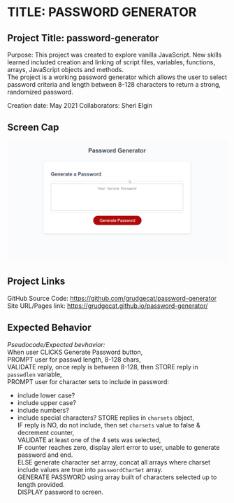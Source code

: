 # TITLE: PASSWORD GENERATOR

## Project Title: password-generator
Purpose: This project was created to explore vanilla JavaScript. New skills learned included creation and linking of script files, variables, functions, arrays, JavaScript objects and methods. \
The project is a working password generator which allows the user to select password criteria and length between 8-128 characters to return a strong, randomized password.

Creation date: May 2021
Collaborators: Sheri Elgin

## Screen Cap
![screen cap of Password Generator](./Assets/screencap.png )

## Project Links
GitHub Source Code: https://github.com/grudgecat/password-generator \
Site URL/Pages link: https://grudgecat.github.io/password-generator/

 
## Expected Behavior 
_Pseudocode/Expected bevhavior:_ \
When user CLICKS Generate Password button, \
PROMPT user for passwd length, 8-128 chars, \
VALIDATE reply, once reply is between 8-128, then STORE reply in `passwdlen` variable, \
PROMPT user for character sets to include in password: 
 * include lower case?
 * include upper case?
 * include numbers?
 * include special characters? 
STORE replies in `charsets` object, \
IF reply is NO, do not include, then set `charsets` value to false & decrement counter, \
VALIDATE at least one of the 4 sets was selected, \
IF counter reaches zero, display alert error to user, unable to generate password and end. \
ELSE generate character set array, concat all arrays where charset include values are true into `passwordCharSet` array. \
GENERATE PASSWORD using array built of characters selected up to length provided. \
DISPLAY password to screen. 


